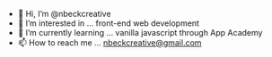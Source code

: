 - 👋 Hi, I’m @nbeckcreative
- 👀 I’m interested in ... front-end web development
- 🌱 I’m currently learning ... vanilla javascript through App Academy
- 📫 How to reach me ... nbeckcreative@gmail.com

<!---
nbeckcreative/nbeckcreative is a ✨ special ✨ repository because its `README.md` (this file) appears on your GitHub profile.
You can click the Preview link to take a look at your changes.
--->
